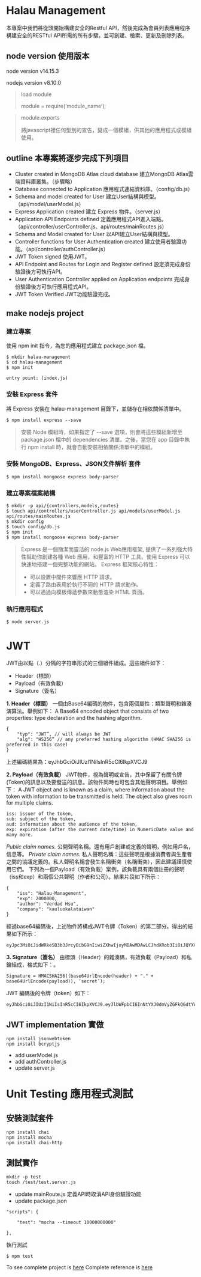 # Halau Management
本專案中我們將從頭開始構建安全的Restful API，然後完成為會員列表應用程序構建安全的RESTful API所需的所有步驟，並可創建、檢索、更新及刪除列表。

## node version 使用版本
node version v14.15.3

nodejs version v8.10.0


> load module
> 
> module = require(‘module_name’);

> module.exports
> 
> 將javascript裡任何型別的宣告，變成一個模組，供其他的應用程式或模組使用。


## outline 本專案將逐步完成下列項目
- Cluster created in MongoDB Atlas cloud database 建立MongoDB Atlas雲端資料庫叢集。（步驟略）
- Database connected to Application 應用程式連結資料庫。（config/db.js） 
- Schema and model created for User 建立User結構與模型。（api/model/userModel.js）
- Express Application created 建立 Express 物件。（server.js）
- Application API Endpoints defined 定義應用程式API進入端點。（api/controller/userController.js、api/routes/mainRoutes.js）
- Schema and Model created for User 以API建立User結構與模型。
- Controller functions for User Authentication created 建立使用者驗證功能。（api/controller/authController.js）
- JWT Token signed 使用JWT。
- API Endpoint and Routes for Login and Register defined 設定須完成身份驗證後方可執行API。
- User Authentication Controller applied on Application endpoints 完成身份驗證後方可執行應用程式API。
- JWT Token Verified JWT功能驗證完成。


## make nodejs project
### 建立專案
使用 npm init 指令，為您的應用程式建立 package.json 檔。
```
$ mkdir halau-management
$ cd halau-management
$ npm init

entry point: (index.js)
```
### 安裝 Express 套件
將 Express 安裝在 halau-management 目錄下，並儲存在相依關係清單中。
```
$ npm install express --save
```

> 安裝 Node 模組時，如果指定了 --save 選項，則會將這些模組新增至 package.json 檔中的 dependencies 清單。之後，當您在 app 目錄中執行 npm install 時，就會自動安裝相依關係清單中的模組。

### 安裝 MongoDB、Express、JSON文件解析 套件
```
$ npm install mongoose express body-parser
```

### 建立專案檔案結構
```
$ mkdir -p api/{controllers,models,routes}
$ touch api/controllers/userController.js api/models/userModel.js api/routes/mainRoutes.js
$ mkdir config
$ touch config/db.js
$ npm init
$ npm install mongoose express body-parser

```
> Express 是一個簡潔而靈活的 node.js Web應用框架, 提供了一系列強大特性幫助你創建各種 Web 應用，和豐富的 HTTP 工具。使用 Express 可以快速地搭建一個完整功能的網站。
> Express 框架核心特性：
> - 可以設置中間件來響應 HTTP 請求。
> - 定義了路由表用於執行不同的 HTTP 請求動作。
> - 可以通過向模板傳遞參數來動態渲染 HTML 頁面。

### 執行應用程式
```
$ node server.js
```


# JWT
JWT由以點（.）分隔的字符串形式的三個組件組成。這些組件如下：
- Header（標頭）
- Payload（有效負載）
- Signature（簽名）

**1. Header（標頭）** 一個由Base64編碼的物件，包含兩個屬性：類型聲明和雜湊演算法。舉例如下：
A Base64 encoded object that consists of two properties: type declaration and the hashing algorithm.
```
{
    "typ": "JWT”, // will always be JWT
    "alg": "HS256” // any preferred hashing algorithm (HMAC SHA256 is preferred in this case)
}
```
上述編碼結果為：eyJhbGciOiJIUzI1NiIsInR5cCI6IkpXVCJ9

**2. Payload（有效負載）** JWT物件，視為聲明或宣告，其中保留了有關令牌(Token)的訊息以及要發送的訊息。該物件同時也可包含其他聲明項目。舉例如下：
A JWT object and is known as a claim, where information about the token with information to be transmitted is held. The object also gives room for multiple claims.
```
iss: issuer of the token, 
sub: subject of the token, 
aud: information about the audience of the token, 
exp: expiration (after the current date/time) in NumericDate value and many more.
```
_Public claim names._ 公開聲明名稱。還有用戶創建或定義的聲明，例如用戶名，信息等。
_Private claim names._ 私人聲明名稱：這些聲明是根據消費者與生產者之間的協議定義的。私人聲明名稱會發生名稱衝突（名稱衝突），因此建議謹慎使用它們。
下列為一個Payload（有效負載）案例，該負載具有兩個註冊的聲明（iss和exp）和兩個公共聲明（作者和公司）。結果片段如下所示：
```
{
    "iss": "Halau-Management",
    "exp": 2000000,
    "author": "Verdad Hsu",
    "company": "kauluokalataiwan"
}
```
經過base64編碼後，上述物件將構成JWT令牌（Token）的第二部分。得出的結果如下所示：
```
eyJpc3MiOiJidWRkeSB3b3JrcyBibG9nIiwiZXhwIjoyMDAwMDAwLCJhdXRob3IiOiJQYXVsIE9sdXllZ2UiLCJjb21wYW55IjoiQnVkZHkgV29ya3MifQ
```

**3. Signature（簽名）** 由標頭（Header）的雜湊碼，有效負載（Payload）和私鑰組成，格式如下：。
```
Signature = HMACSHA256((base64UrlEncode(header) + "." + base64UrlEncode(payload)), ‘secret’);
```

JWT 編碼後的令牌（token）如下：
```
eyJhbGciOiJIUzI1NiIsInR5cCI6IkpXVCJ9.eyJlbWFpbCI6InNtYXJ0dmVyZGFkQGdtYWlsLmNvbSIsImZ1bGxOYW1lIjoiVmVyZGFkIEhzdSIsIl9pZCI6IjYwNWQ4Nzk2ODQ3MzQwMWY4YzJhOGFkOCIsImlhdCI6MTYxNzAwNjQ4NX0.TYv0MKkGBaX0Th9ycl1mS13VJPE5kIpT9Tkpq0nnT7Y
```

## JWT implementation 實做
```
npm install jsonwebtoken
npm install bcryptjs
```
- add userModel.js
- add authController.js
- update server.js


# Unit Testing 應用程式測試
## 安裝測試套件
```
npm install chai
npm install mocha
npm install chai-http
```
## 測試實作
```
mkdir -p test
touch /test/test.server.js
```
- update mainRoute.js 定義API時取消API身份驗證功能
- update package.json
```
"scripts": {

    "test": "mocha --timeout 10000000000"

},
```

執行測試
```
$ npm test
```
To see complete project is [here](https://github.com/VerdadHsu/halau-management/tree/develop "Halau Management")
Complete reference is [here](https://buddy.works/tutorials/building-restful-apis-using-express-and-node-with-mongodb-atlas "")
